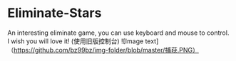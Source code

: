 # Eliminate-Stars
An interesting eliminate game, you can use keyboard and mouse to control. I wish you will love it!
(使用旧版控制台)
![Image text]（https://github.com/bz99bz/img-folder/blob/master/捕获.PNG）
